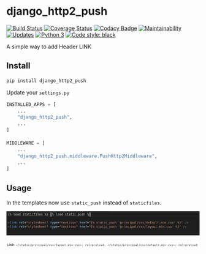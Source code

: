 # django_http2_push

[![Build Status](https://travis-ci.org/ricardochaves/django_http2_push.svg?branch=master)](https://travis-ci.org/ricardochaves/django_http2_push) [![Coverage Status](https://coveralls.io/repos/github/ricardochaves/django_http2_push/badge.svg?branch=master)](https://coveralls.io/github/ricardochaves/django_http2_push?branch=master) [![Codacy Badge](https://api.codacy.com/project/badge/Grade/3fde2e17d87f4fc68cd9211e342d465d)](https://app.codacy.com/app/ricardochaves/django_http2_push?utm_source=github.com&utm_medium=referral&utm_content=ricardochaves/django_http2_push&utm_campaign=Badge_Grade_Dashboard) [![Maintainability](https://api.codeclimate.com/v1/badges/076c5d59aee18da4abc3/maintainability)](https://codeclimate.com/github/ricardochaves/django_http2_push/maintainability) 
 [![Updates](https://pyup.io/repos/github/ricardochaves/django_http2_push/shield.svg)](https://pyup.io/repos/github/ricardochaves/django_http2_push/) [![Python 3](https://pyup.io/repos/github/ricardochaves/django_http2_push/python-3-shield.svg)](https://pyup.io/repos/github/ricardochaves/django_http2_push/) [![Code style: black](https://img.shields.io/badge/code%20style-black-000000.svg)](https://github.com/ambv/black)

A simple way to add Header LINK

## Install

```bash
pip install django_http2_push
```

Update your `settings.py`

```python
INSTALLED_APPS = [
    ...
    "django_http2_push",
    ...
]

MIDDLEWARE = [
    ...
    "django_http2_push.middleware.PushHttp2Middleware",
    ...
]
```

## Usage

In the templates now use `static_push` instead of `staticfiles`.

![template_html](docs/images/template_html.png)

![header](docs/images/header_done.png)

